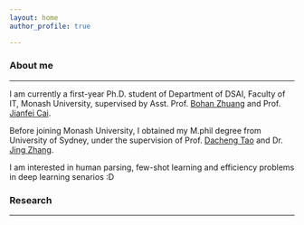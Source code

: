 ```yaml
---
layout: home
author_profile: true

---
```


### About me
---
I am currently a first-year Ph.D. student of Department of DSAI, Faculty of IT, Monash University, supervised by Asst. Prof. [Bohan Zhuang](https://bohanzhuang.github.io/) and Prof. [Jianfei Cai](https://jianfei-cai.github.io/).



Before joining Monash University, I obtained my M.phil degree from University of Sydney, under the supervision of Prof. [Dacheng Tao](https://www.sydney.edu.au/engineering/about/our-people/academic-staff/dacheng-tao.html) and Dr. [Jing Zhang](https://scholar.google.com/citations?user=9jH5v74AAAAJ&hl=en). 



I am interested in human parsing, few-shot learning and efficiency problems in deep learning senarios :D



### Research
---

